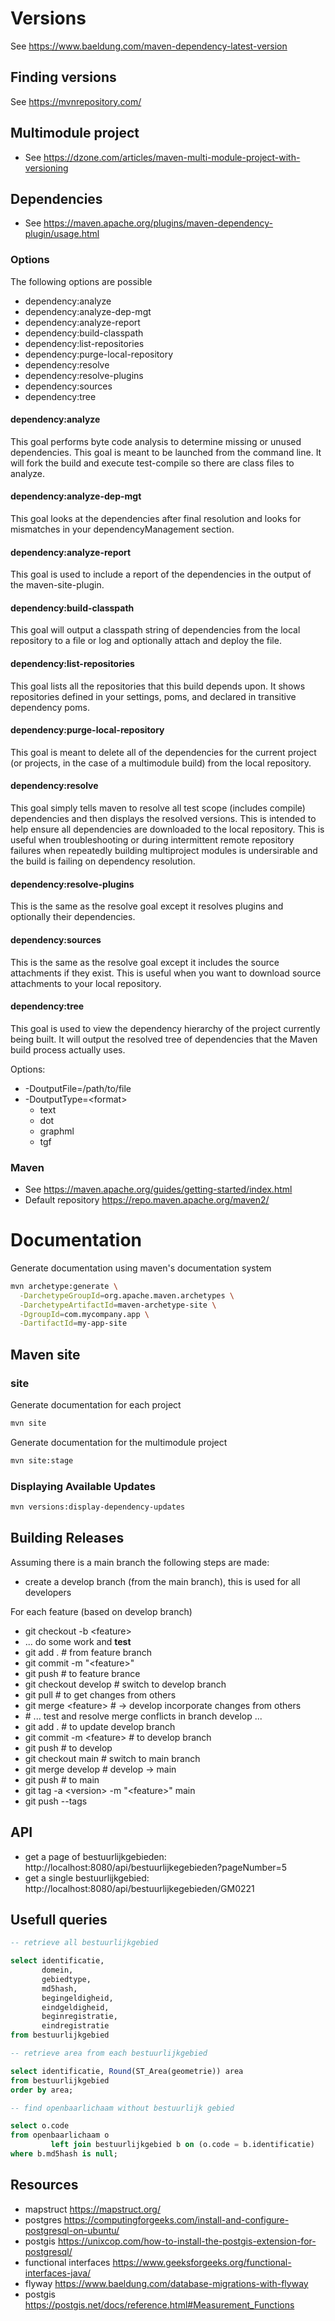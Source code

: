 # Versions

See https://www.baeldung.com/maven-dependency-latest-version

## Finding versions

See https://mvnrepository.com/

## Multimodule project

- See https://dzone.com/articles/maven-multi-module-project-with-versioning

## Dependencies

- See https://maven.apache.org/plugins/maven-dependency-plugin/usage.html

### Options

The following options are possible

- dependency:analyze
- dependency:analyze-dep-mgt
- dependency:analyze-report
- dependency:build-classpath
- dependency:list-repositories
- dependency:purge-local-repository
- dependency:resolve
- dependency:resolve-plugins
- dependency:sources
- dependency:tree

#### dependency:analyze

This goal performs byte code analysis to determine missing or unused dependencies. This goal is meant to be launched
from the command line. It will fork the build and execute test-compile so there are class files to analyze.

#### dependency:analyze-dep-mgt
This goal looks at the dependencies after final resolution and looks for mismatches in your dependencyManagement section.

#### dependency:analyze-report
This goal is used to include a report of the dependencies in the output of the maven-site-plugin.

#### dependency:build-classpath
This goal will output a classpath string of dependencies from the local repository to a file or log and optionally attach and deploy the file.

#### dependency:list-repositories
This goal lists all the repositories that this build depends upon. It shows repositories defined in your settings, poms, and declared in transitive dependency poms.

#### dependency:purge-local-repository

This goal is meant to delete all of the dependencies for the current project (or projects, in the case of a multimodule
build) from the local repository.

#### dependency:resolve

This goal simply tells maven to resolve all test scope (includes compile) dependencies and then displays the resolved
versions. This is intended to help ensure all dependencies are downloaded to the local repository. This is useful when
troubleshooting or during intermittent remote repository failures when repeatedly building multiproject modules is
undersirable and the build is failing on dependency resolution.

#### dependency:resolve-plugins

This is the same as the resolve goal except it resolves plugins and optionally their dependencies.

#### dependency:sources

This is the same as the resolve goal except it includes the source attachments if they exist. This is useful when you
want to download source attachments to your local repository.

#### dependency:tree
This goal is used to view the dependency hierarchy of the project currently being built. It will output the resolved tree of dependencies that the Maven build process actually uses.

Options:
- \-DoutputFile=/path/to/file
- \-DoutputType=\<format\>
  - text
  - dot
  - graphml
  - tgf

### Maven

- See https://maven.apache.org/guides/getting-started/index.html
- Default repository https://repo.maven.apache.org/maven2/

# Documentation

Generate documentation using maven's documentation system

```bash
mvn archetype:generate \
  -DarchetypeGroupId=org.apache.maven.archetypes \
  -DarchetypeArtifactId=maven-archetype-site \
  -DgroupId=com.mycompany.app \
  -DartifactId=my-app-site
```

## Maven site

### site
Generate documentation for each project

```bash
mvn site
```

Generate documentation for the multimodule project
```bash
mvn site:stage
```
### Displaying Available Updates

```bash
mvn versions:display-dependency-updates
```

## Building Releases

Assuming there is a main branch the following steps are made:

- create a develop branch (from the main branch), this is used for all developers

For each feature (based on develop branch)

- git checkout -b \<feature\>
- ... do some work and **test**
- git add . # from feature branch
- git commit -m "\<feature\>"
- git push # to feature brance
- git checkout develop # switch to develop branch
- git pull # to get changes from others
- git merge \<feature\> # <feature> -\> develop incorporate changes from others
- \# ... test and resolve merge conflicts in branch develop ...
- git add . # to update develop branch
- git commit -m \<feature\> # to develop branch
- git push # to develop
- git checkout main # switch to main branch
- git merge develop # develop -\> main
- git push # to main
- git tag -a \<version\> -m "\<feature\>" main
- git push --tags

## API

- get a page of bestuurlijkgebieden: http://localhost:8080/api/bestuurlijkegebieden?pageNumber=5
- get a single bestuurlijkgebied: http://localhost:8080/api/bestuurlijkegebieden/GM0221

## Usefull queries

```sql
-- retrieve all bestuurlijkgebied

select identificatie,
       domein,
       gebiedtype,
       md5hash,
       begingeldigheid,
       eindgeldigheid,
       beginregistratie,
       eindregistratie
from bestuurlijkgebied

-- retrieve area from each bestuurlijkgebied

select identificatie, Round(ST_Area(geometrie)) area
from bestuurlijkgebied
order by area;

-- find openbaarlichaam without bestuurlijk gebied

select o.code
from openbaarlichaam o
         left join bestuurlijkgebied b on (o.code = b.identificatie)
where b.md5hash is null;

```

## Resources

- mapstruct https://mapstruct.org/
- postgres https://computingforgeeks.com/install-and-configure-postgresql-on-ubuntu/
- postgis https://unixcop.com/how-to-install-the-postgis-extension-for-postgresql/
- functional interfaces https://www.geeksforgeeks.org/functional-interfaces-java/
- flyway https://www.baeldung.com/database-migrations-with-flyway
- postgis https://postgis.net/docs/reference.html#Measurement_Functions